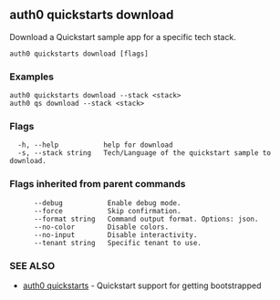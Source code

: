 ## auth0 quickstarts download

Download a Quickstart sample app for a specific tech stack.

```
auth0 quickstarts download [flags]
```

### Examples

```
auth0 quickstarts download --stack <stack>
auth0 qs download --stack <stack>
```

### Flags

```
  -h, --help           help for download
  -s, --stack string   Tech/Language of the quickstart sample to download.
```

### Flags inherited from parent commands

```
      --debug           Enable debug mode.
      --force           Skip confirmation.
      --format string   Command output format. Options: json.
      --no-color        Disable colors.
      --no-input        Disable interactivity.
      --tenant string   Specific tenant to use.
```

### SEE ALSO

* [auth0 quickstarts](auth0_quickstarts.md)	 - Quickstart support for getting bootstrapped
